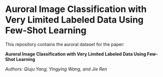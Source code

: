 # Auroral Image Classification with Very Limited Labeled Data Using Few-Shot Learning
This repository contains the auroral dataset for the paper:  

**Auroral Image Classification with Very Limited Labeled Data Using Few-Shot Learning**  

*Authors: Qiuju Yang, Yingying Wang, and Jie Ren*
